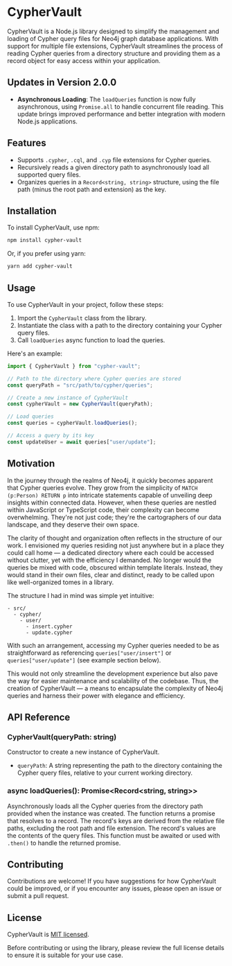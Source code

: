 # CypherVault

CypherVault is a Node.js library designed to simplify the management and loading of Cypher query files for Neo4j graph database applications. With support for multiple file extensions, CypherVault streamlines the process of reading Cypher queries from a directory structure and providing them as a record object for easy access within your application.

## Updates in Version 2.0.0

- **Asynchronous Loading**: The `loadQueries` function is now fully asynchronous, using `Promise.all` to handle concurrent file reading. This update brings improved performance and better integration with modern Node.js applications.

## Features

- Supports `.cypher`, `.cql`, and `.cyp` file extensions for Cypher queries.
- Recursively reads a given directory path to asynchronously load all supported query files.
- Organizes queries in a `Record<string, string>` structure, using the file path (minus the root path and extension) as the key.

## Installation

To install CypherVault, use npm:

```bash
npm install cypher-vault
```

Or, if you prefer using yarn:

```bash
yarn add cypher-vault
```

## Usage

To use CypherVault in your project, follow these steps:

1. Import the `CypherVault` class from the library.
2. Instantiate the class with a path to the directory containing your Cypher query files.
3. Call `loadQueries` async function to load the queries.

Here's an example:

```javascript
import { CypherVault } from "cypher-vault";

// Path to the directory where Cypher queries are stored
const queryPath = "src/path/to/cypher/queries";

// Create a new instance of CypherVault
const cypherVault = new CypherVault(queryPath);

// Load queries
const queries = cypherVault.loadQueries();

// Access a query by its key
const updateUser = await queries["user/update"];
```

## Motivation

In the journey through the realms of Neo4j, it quickly becomes apparent that Cypher queries evolve. They grow from the simplicity of `MATCH (p:Person) RETURN p` into intricate statements capable of unveiling deep insights within connected data. However, when these queries are nestled within JavaScript or TypeScript code, their complexity can become overwhelming. They're not just code; they're the cartographers of our data landscape, and they deserve their own space.

The clarity of thought and organization often reflects in the structure of our work. I envisioned my queries residing not just anywhere but in a place they could call home — a dedicated directory where each could be accessed without clutter, yet with the efficiency I demanded. No longer would the queries be mixed with code, obscured within template literals. Instead, they would stand in their own files, clear and distinct, ready to be called upon like well-organized tomes in a library.

The structure I had in mind was simple yet intuitive:

```
- src/
  - cypher/
    - user/
      - insert.cypher
      - update.cypher
```

With such an arrangement, accessing my Cypher queries needed to be as straightforward as referencing `queries["user/insert"]` or `queries["user/update"]` (see example section below).

This would not only streamline the development experience but also pave the way for easier maintenance and scalability of the codebase. Thus, the creation of CypherVault — a means to encapsulate the complexity of Neo4j queries and harness their power with elegance and efficiency.

## API Reference

### CypherVault(queryPath: string)

Constructor to create a new instance of CypherVault.

- `queryPath`: A string representing the path to the directory containing the Cypher query files, relative to your current working directory.

### async loadQueries(): Promise<Record<string, string>>

Asynchronously loads all the Cypher queries from the directory path provided when the instance was created. The function returns a promise that resolves to a record. The record's keys are derived from the relative file paths, excluding the root path and file extension. The record's values are the contents of the query files. This function must be awaited or used with `.then()` to handle the returned promise.

## Contributing

Contributions are welcome! If you have suggestions for how CypherVault could be improved, or if you encounter any issues, please open an issue or submit a pull request.

## License

CypherVault is [MIT licensed](./LICENSE.md).

Before contributing or using the library, please review the full license details to ensure it is suitable for your use case.

